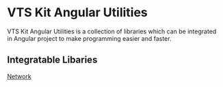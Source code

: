 # VTS Kit Angular Utilities

VTS Kit Angular Utilities is a collection of libraries which can be integrated in Angular project to make programming easier and faster.

## Integratable Libaries

[Network](/libs/network)
